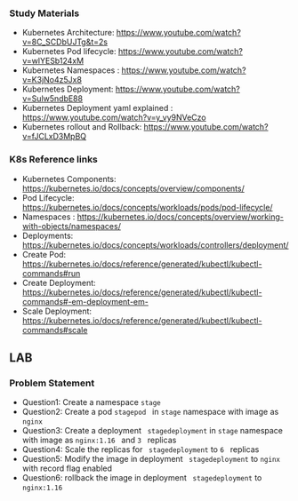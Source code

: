### Study Materials
- Kubernetes Architecture: https://www.youtube.com/watch?v=8C_SCDbUJTg&t=2s
- Kubernetes Pod lifecycle: https://www.youtube.com/watch?v=wlYESb124xM
- Kubernetes Namespaces : https://www.youtube.com/watch?v=K3jNo4z5Jx8
- Kubernetes Deployment: https://www.youtube.com/watch?v=Sulw5ndbE88
- Kubernetes Deployment yaml explained : https://www.youtube.com/watch?v=y_vy9NVeCzo
- Kubernetes rollout and Rollback: https://www.youtube.com/watch?v=fJCLxD3MpBQ

### K8s Reference links
- Kubernetes Components: https://kubernetes.io/docs/concepts/overview/components/
- Pod Lifecycle: https://kubernetes.io/docs/concepts/workloads/pods/pod-lifecycle/
- Namespaces : https://kubernetes.io/docs/concepts/overview/working-with-objects/namespaces/
- Deployments: https://kubernetes.io/docs/concepts/workloads/controllers/deployment/
- Create Pod: https://kubernetes.io/docs/reference/generated/kubectl/kubectl-commands#run
- Create Deployment: https://kubernetes.io/docs/reference/generated/kubectl/kubectl-commands#-em-deployment-em-
- Scale Deployment: https://kubernetes.io/docs/reference/generated/kubectl/kubectl-commands#scale

## LAB

### Problem Statement

- Question1: Create a namespace ``` stage ```
- Question2: Create a pod ```stagepod ``` in ``` stage ``` namespace with image as ```nginx ```
- Question3: Create a deployment ``` stagedeployment``` in ``` stage ``` namespace with image as ```nginx:1.16 ``` and ```3 ``` replicas
- Question4: Scale the replicas for  ``` stagedeployment``` to ```6 ``` replicas
- Question5: Modify the image in deployment ``` stagedeployment```  to ``` nginx ``` with record flag enabled
- Question6: rollback the image in deployment ``` stagedeployment```  to ``` nginx:1.16 ```
